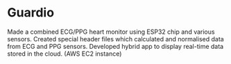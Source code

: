 # Guardio
Made a combined ECG/PPG heart monitor using ESP32 chip and various sensors. Created special header files which calculated and normalised data from ECG and PPG sensors. Developed hybrid app to display real-time data stored in the cloud. (AWS EC2 instance)
